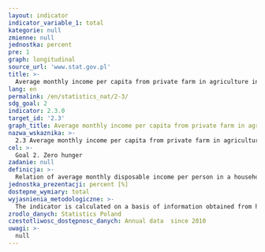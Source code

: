 ```yaml
---
layout: indicator
indicator_variable_1: total
kategorie: null
zmienne: null
jednostka: percent
pre: 1
graph: longitudinal
source_url: 'www.stat.gov.pl'
title: >-
  Average monthly income per capita from private farm in agriculture in relation to income per capita from self-employment
lang: en
permalink: /en/statistics_nat/2-3/
sdg_goal: 2
indicator: 2.3.0
target_id: '2.3'
graph_title: Average monthly income per capita from private farm in agriculture in relation to income per capita from self-employment
nazwa_wskaznika: >-
  2.3 Average monthly income per capita from private farm in agriculture in relation to income per capita from self-employment
cel: >-
  Goal 2. Zero hunger
zadanie: null
definicja: >-
  Relation of average monthly disposable income per person in a household, received from private farm in agriculture, to disposable income per person in a household, received from self-employment.
jednostka_prezentacji: percent [%]
dostepne_wymiary: total
wyjasnienia_metodologiczne: >-
  The indicator is calculated on a basis of information obtained from household budget survey. The household budget survey is conducted using representative method based on random sample which allows generalisation, within a margin of an error, of the results for all households in the country. The monthly rotation of households implemented since 1993 assumes that every month of the year a different group of households participates in the survey. The survey covers one-person and multi-person households. Households of foreign citizens with permanent or long-lasting residence in Poland and using Polish language also take part in the survey. The purpose of the survey is to enable the analysis of the living standards of the population as well as evaluate the impact of various factors on the living standard and its diversity among basic groups of households. The household budget survey provides detailed information on: the level and the structure of expenditures, sources of acquiring goods and services  the consumption level of basic food products according to quantity, but also energetic value and nutrients  prices at which households purchase selected goods and services  the level and sources of their incomes  household equipment with durables  dwelling conditions  subjective evaluation of the material condition of households  demographic and social structure of the households i.e. the number, age, gender, education, disability and economic activity of the members of the surveyed household.The survey unit is a household, which is understood as the persons who may be related or unrelated, living together and maintaining themselves jointly (multi-person household). Household can also be formed by one individual maintaining himself/herself independently, regardless of whether the individual lives alone or with other persons (one-person household).Disposable income is designated for consumer goods and services expenditures and for saving increase. Disposable income is &ldquo available income” less &ldquo other expenditures”.Available income is designated for expenditure and for saving increase. It is a sum of household&#39 s current incomes from various sources reduced by prepayments on personal income tax, by tax on income from property, taxes paid by self-employed persons ( including those in free professions and individual farmers) and by social security and health insurance premiums. The available income covers both income in cash and in kind, including natural consumption (consumer goods and services taken to satisfy household&#39 s needs from self-employment – in and outside farming) as well as goods and services received free of charge.Available income consists of: income from hired work, income from private farm in agriculture, income from self-employment other than in private farm in agriculture and income from free profession, income from property, income from rental of a property, social insurance benefits , other benefits, other incomes (including gifts and alimonies).Expenditures covers expenditures on consumer goods and services as well as other expenditures: Expenditures on consumer goods and services are allocated to satisfying household&#39 s needs. They include products purchased by cash, also using debt or credit card, on credit, received free of charge and natural consumption (consumer goods and services taken from individual farm or own economic activity to satisfy household&#39 s needs). Consumer goods comprise non-durable goods (e.g. food, beverages or medicines), semi-durable goods (e.g. clothes, books, toys) and durable goods (e.g. cars, washing machines, refrigerators, television sets). Other expenditures include: gifts donated to other households and non-commercial institutions  certain taxes, such as tax on legacy and donations, tax on real estates, fees for perpetual use of the land  prepayments of personal income tax and social security contributions paid directly by the tax payer  other kinds of expenditures not allocated directly to consumption, including sums lost in gambling and lotteries, losses of cash and bails.
zrodlo_danych: Statistics Poland
czestotliwosc_dostępnosc_danych: Annual data  since 2010
uwagi: >-
  null
---
```

